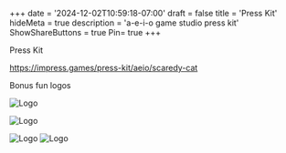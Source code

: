 +++
date = '2024-12-02T10:59:18-07:00'
draft = false
title = 'Press Kit'
hideMeta = true
description = 'a-e-i-o game studio press kit'
ShowShareButtons = true
Pin= true
+++


Press Kit

https://impress.games/press-kit/aeio/scaredy-cat

Bonus fun logos

![Logo](/aeio//images/ghost.svg#center)

![Logo](/aeio//images/logo.svg#center)

![Logo](/aeio//images/aeio-logo-trans.png#center)
![Logo](/aeio//images/sc.jpg#center)